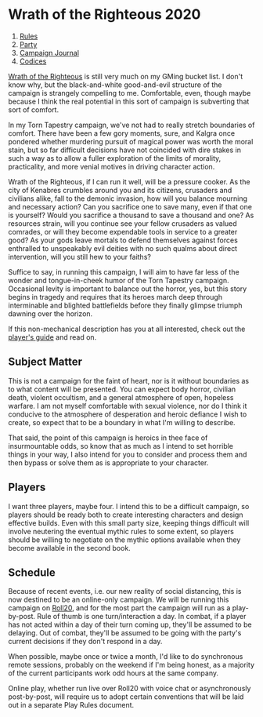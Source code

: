 # Wrath of the Righteous 2020
1. [Rules](./rules)
2. [Party](./pcs)
3. [Campaign Journal](./journals)
4. [Codices](./codices)

[Wrath of the Righteous](https://paizo.com/wrathOfTheRighteous) is still very much on my GMing bucket list. I don't know why, but the black-and-white good-and-evil structure of the campaign is strangely compelling to me. Comfortable, even, though maybe because I think the real potential in this sort of campaign is subverting that sort of comfort.

In my Torn Tapestry campaign, we've not had to really stretch boundaries of comfort. There have been a few gory moments, sure, and Kalgra once pondered whether murdering pursuit of magical power was worth the moral stain, but so far difficult decisions have not coincided with dire stakes in such a way as to allow a fuller exploration of the limits of morality, practicality, and more venial motives in driving character action.

Wrath of the Righteous, if I can run it well, will be a pressure cooker. As the city of Kenabres crumbles around you and its citizens, crusaders and civilians alike, fall to the demonic invasion, how will you balance mourning and necessary action? Can you sacrifice one to save many, even if that one is yourself? Would you sacrifice a thousand to save a thousand and one? As resources strain, will you continue see your fellow crusaders as valued comrades, or will they become expendable tools in service to a greater good? As your gods leave mortals to defend themselves against forces enthralled to unspeakably evil deities with no such qualms about direct intervention, will you still hew to your faiths?

Suffice to say, in running this campaign, I will aim to have far less of the wonder and tongue-in-cheek humor of the Torn Tapestry campaign. Occasional levity is important to balance out the horror, yes, but this story begins in tragedy and requires that its heroes march deep through interminable and blighted battlefields before they finally glimpse triumph dawning over the horizon.

If this non-mechanical description has you at all interested, check out the [player's guide](https://paizo.com/products/btpy919c?Pathfinder-Adventure-Path-Wrath-of-the-Righteous-Players-Guide) and read on.

## Subject Matter

This is not a campaign for the faint of heart, nor is it without boundaries as to what content will be presented. You can expect body horror, civilian death, violent occultism, and a general atmosphere of open, hopeless warfare. I am not myself comfortable with sexual violence, nor do I think it conducive to the atmosphere of desperation and heroic defiance I wish to create, so expect that to be a boundary in what I'm willing to describe.

That said, the point of this campaign is heroics in thee face of insurmountable odds, so know that as much as I intend to set horrible things in your way, I also intend for you to consider and process them and then bypass or solve them as is appropriate to your character.

## Players

I want three players, maybe four. I intend this to be a difficult campaign, so players should be ready both to create interesting characters and design effective builds. Even with this small party size, keeping things difficult will involve neutering the eventual mythic rules to some extent, so players should be willing to negotiate on the mythic options available when they become available in the second book.

## Schedule

Because of recent events, i.e. our new reality of social distancing, this is now destined to be an online-only campaign. We will be running this campaign on [Roll20](https://roll20.net/), and for the most part the campaign will run as a play-by-post. Rule of thumb is one turn/interaction a day. In combat, if a player has not acted within a day of their turn coming up, they'll be assumed to be delaying. Out of combat, they'll be assumed to be going with the party's current decisions if they don't respond in a day.

When possible, maybe once or twice a month, I'd like to do synchronous remote sessions, probably on the weekend if I'm being honest, as a majority of the current participants work odd hours at the same company.

Online play, whether run live over Roll20 with voice chat or asynchronously post-by-post, will require us to adopt certain conventions that will be laid out in a separate Play Rules document.
